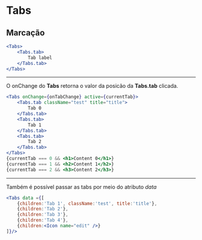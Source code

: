 # Tabs
## Marcação
```jsx
<Tabs>
	<Tabs.tab>
		Tab label
	</Tabs.tab>
</Tabs>
```
---
O onChange do **Tabs** retorna o valor da posicão da **Tabs.tab** clicada.
```jsx
<Tabs onChange={onTabChange} active={currentTab}>
	<Tabs.tab className="test" title="title">
		Tab 0
	</Tabs.tab>
	<Tabs.tab>
		Tab 1
	</Tabs.tab>
	<Tabs.tab>
		Tab 2
	</Tabs.tab>
</Tabs>
{currentTab === 0 && <h1>Content 0</h1>}
{currentTab === 1 && <h2>Content 1</h2>}
{currentTab === 2 && <h3>Content 2</h3>}
```
---
Também é possível passar as tabs por meio do atributo *data*
```jsx
<Tabs data ={[
	{children:'Tab 1', className:'test', title:'title'},
	{children:'Tab 2'},
	{children:'Tab 3'},
	{children:'Tab 4'},
	{children:<Icon name="edit" />}
]}/>

```
